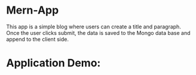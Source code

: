 # Mern-App

This app is a simple blog where users can create a title and paragraph. Once the user clicks submit, the data is saved to the Mongo data base and append to the client side.

# Application Demo:
